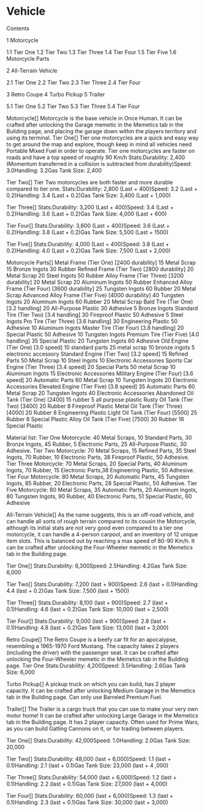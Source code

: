 # Vehicle

Contents

1 Motorcycle

1.1 Tier One
1.2 Tier Two
1.3 Tier Three
1.4 Tier Four
1.5 Tier Five
1.6 Motorcycle Parts


2 All-Terrain Vehicle

2.1 Tier One
2.2 Tier Two
2.3 Tier Three
2.4 Tier Four


3 Retro Coupe
4 Turbo Pickup
5 Trailer

5.1 Tier One
5.2 Tier Two
5.3 Tier Three
5.4 Tier Four





Motorcycle[]
Motorcycle is the base vehicle in Once Human. It can be crafted after unlocking the Garage memetic in the Memetics tab in the Building page, and placing the garage down within the players territory and using its terminal. 
Tier One[]
Tier one motorcycles are a quick and easy way to get around the map and explore, though keep in mind all vehicles need Portable Mixed Fuel in order to operate. Tier one motorcycles are faster on roads and have a top speed of roughly 90 Km/h 
Stats:Durability: 2,400 (Momentum transferred in a collision is subtracted from durability)Speed: 3.0Handling: 3.2Gas Tank Size: 2,400   

Tier Two[]
Tier Two motorcycles are both faster and more durable compared to tier one.
Stats:Durability: 2,800 (Last + 400)Speed: 3.2 (Last + 0.2)Handling: 3.4 (Last + 0.2)Gas Tank Size: 3,400 (Last + 1,000)

Tier Three[]
Stats:Durability: 3,200 (Last + 400)Speed: 3.4 (Last + 0.2)Handling: 3.6 (Last + 0.2)Gas Tank Size: 4,000 (Last + 600)

Tier Four[]
Stats:Durability: 3,600 (Last + 400)Speed: 3.6 (Last + 0.2)Handling: 3.8 (Last + 0.2)Gas Tank Size: 5,500 (Last + 1500)

Tier Five[]
Stats:Durability: 4,000 (Last + 400)Speed: 3.8 (Last + 0.2)Handling: 4.0 (Last + 0.2)Gas Tank Size: 7,500 (Last + 2,000)

Motorcycle Parts[]
Metal Frame (Tier One) [2400 durability]
15 Metal Scrap
15 Bronze Ingots
30 Rubber
Refined Frame (Tier Two) [2800 durability]
20 Metal Scrap
20 Steel Ingots
50 Rubber
Alloy Frame (Tier Three) [3200 durability]
20 Metal Scrap
20 Aluminum Ingots
50 Rubber
Enhanced Alloy Frame (Tier Four) [3600 durability]
25 Tungsten Ingots
60 Rubber
20 Metal Scrap
Advanced Alloy Frame (Tier Five) [4000 durability]
40 Tungsten Ingots
20 Aluminum Ingots
60 Rubber
20 Metal Scrap
Bald Tire (Tier One) [3.2 handling]
20 All-Purpose Plastic
30 Adhesive
5 Bronze Ingots
Standard Tire (Tier Two) [3.4 handling]
30 Fireproof Plastic
50 Adhesive
5 Steel Ingots
Pro Tire (Tier Three) [3.6 handling]
30 Engineering Plastic
50 Adhesive
10 Aluminum Ingots
Master Tire (Tier Four) [3.8 handling]
20 Special Plastic
50 Adhesive
10 Tungsten Ingots
Premium Tire (Tier Five) [4.0 handling]
35 Special Plastic
20 Tungsten Ingots
60 Adhesive
Old Engine (Tier One) [3.0 speed]
10 standard parts
25 metal scrap
10 bronze ingots
5 electronic accessory
Standard Engine (Tier Two) [3.2 speed]
15 Refined Parts
50 Metal Scrap
10 Steel Ingots
10 Electronic Accessories
Sports Car Engine (Tier Three) [3.4 speed]
20 Special Parts
50 metal Scrap
10 Aluminum Ingots
15 Electronic Accessories
Military Engine (Tier Four) [3.6 speed]
20 Automatic Parts
60 Metal Scrap
10 Tungsten Ingots
20 Electronic Accessories
Elevated Engine (Tier Five) [3.8 speed]
35 Automatic Parts
60 Metal Scrap
20 Tungsten Ingots
40 Electronic Accessories
Abandoned Oil Tank (Tier One) [2400]
15 rubber
5 all purpose plastic
Rusty Oil Tank (Tier Two) [3400]
20 Rubber
8 Fireproof Plastic
Metal Oil Tank (Tier Three) [4000]
20 Rubber
8 Engineering Plastic
Light Oil Tank (Tier Four) [5500]
25 Rubber
8 Special Plastic
Alloy Oil Tank (Tier Five) [7500]
30 Rubber
16 Special Plastic

Material list:
Tier One Motorcycle: 40 Metal Scraps, 10 Standard Parts, 30 Bronze Ingots, 45 Rubber, 5 Electronic Parts, 25 All-Purpose Plastic, 30 Adhesive.
Tier Two Motorcycle: 70 Metal Scraps, 15 Refined Parts, 35 Steel Ingots, 70 Rubber, 10 Electronic Parts, 38 Fireproof Plastic, 50 Adhesive.
Tier Three Motorcycle: 70 Metal Scraps, 20 Special Parts, 40 Aluminum Ingots, 70 Rubber, 15 Electronic Parts,38 Engineering Plastic, 50 Adhesive.
Tier Four Motorcycle: 80 Metal Scraps, 20 Automatic Parts, 45 Tungsten Ingots, 85 Rubber, 20 Electronic Parts, 28 Special Plastic, 50 Adhesive.
Tier Five Motorcycle: 80 Metal Scraps, 35 Automatic Parts, 20 Aluminum Ingots, 80 Tungsten Ingots, 90 Rubber, 40 Electronic Parts, 51 Special Plastic, 60 Adhesive

All-Terrain Vehicle[]
As the name suggests, this is an off-road vehicle, and can handle all sorts of rough terrain compared to its cousin the Motorcycle, although its initial stats are not very good even compared to a tier one motorcycle, it can handle a 4-person carpool, and an inventory of 12 unique item slots. This is balanced out by reaching a max speed of 80-90 Km/h. It can be crafted after unlocking the Four-Wheeler memetic in the Memetics tab in the Building page. 

Tier One[]
Stats:Durability: 6,300Speed: 2.5Handling: 4.2Gas Tank Size: 6,000

Tier Two[]
Stats:Durability: 7,200 (last + 900)Speed: 2.6 (last + 0.1)Handling: 4.4 (last + 0.2)Gas Tank Size: 7,500 (last + 1500)

Tier Three[]
Stats:Durability: 8,100 (last + 900)Speed: 2.7 (last + 0.1)Handling: 4.6 (last + 0.2)Gas Tank Size: 10,000 (last + 2,500)

Tier Four[]
Stats:Durability: 9,000 (last + 900)Speed: 2.8 (last + 0.1)Handling: 4.8 (last + 0.2)Gas Tank Size: 13,000 (last + 3,000)

Retro Coupe[]
The Retro Coupe is a beefy car fit for an apocalypse, resembling a 1965-1970 Ford Mustang. The capacity takes 2 players (including the driver) with the passenger seat. It can be crafted after unlocking the Four-Wheeler memetic in the Memetics tab in the Building page.
Tier One
Stats:Durability: 4,200Speed: 3.5Handling: 2.6Gas Tank Size: 6,000

Turbo Pickup[]
A pickup truck on which you can build, has 2 player capacity. It can be crafted after unlocking Medium Garage in the Memetics tab in the Building page. Can only use Barreled Premium Fuel.

Trailer[]
The Trailer is a cargo truck that you can use to make your very own motor home! It can be crafted after unlocking Large Garage in the Memetics tab in the Building page. It has 2 player capacity. Often used for Prime Wars, as you can build Gatling Cannons on it, or for trading between players.

Tier One[]
Stats:Durability: 42,000Speed: 1.0Handling: 2.0Gas Tank Size: 20,000

Tier Two[]
Stats:Durability: 48,000 (last + 6,000)Speed: 1.1 (last + 0.1)Handling: 2.1 (last + 0.1)Gas Tank Size: 23,000 (last + 4 ,000)

Tier Three[]
Stats:Durability: 54,000 (last + 6,000)Speed: 1.2 (last + 0.1)Handling: 2.2 (last + 0.1)Gas Tank Size: 27,000 (last + 4,000)

Tier Four[]
Stats:Durability: 60,000 (last + 6,000)Speed: 1.3 (last + 0.1)Handling: 2.3 (last + 0.1)Gas Tank Size: 30,000 (last + 3,000)

